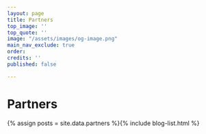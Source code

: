 ```yaml
---
layout: page
title: Partners
top_image: ''
top_quote: ''
image: "/assets/images/og-image.png"
main_nav_exclude: true
order: 
credits: ''
published: false

---
```

# Partners

{% assign posts = site.data.partners %}{% include blog-list.html %}